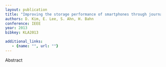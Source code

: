 ```yaml
---
layout: publication
title: "Improving the storage performance of smartphones through journaling in non-volatile memory"
authors: D. Kim, E. Lee, S. Ahn, H. Bahn
conference: IEEE
year: 2013
bibkey: KLA2013

additional_links:
   - {name: "", url: ""}
---
```

Abstract
